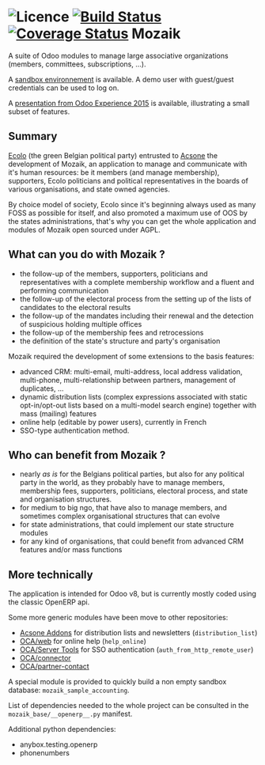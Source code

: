 ![Licence](https://img.shields.io/badge/licence-AGPL--3-blue.svg)
[![Build Status](https://travis-ci.org/acsone/mozaik.svg?branch=8.0)](https://travis-ci.org/acsone/mozaik)
[![Coverage Status](https://coveralls.io/repos/acsone/mozaik/badge.svg?branch=8.0)](https://coveralls.io/r/acsone/mozaik?branch=8.0)
Mozaik
======

A suite of Odoo modules to manage large associative organizations (members, committees, subscriptions, ...).

A [sandbox environnement](http://mozaik.odoodemo.acsone.eu/web) is available. A demo user with guest/guest credentials can be used to log on.

A [presentation from Odoo Experience 2015](http://www.slideshare.net/acsone/mozaik-managing-a-political-party-with-odoo) is available, illustrating a small subset of features.

Summary
-------

[Ecolo](http://www.ecolo.be) (the green Belgian political party) entrusted to [Acsone](http://www.acsone.eu) the development of Mozaik, an application to manage and communicate with it's human resources: be it members (and manage membership), supporters, Ecolo politicians and political representatives in the boards of various organisations, and state owned agencies.

By choice model of society, Ecolo since it's beginning always used as many FOSS as possible for itself, and also promoted a maximum use of OOS by the states administrations, that's why you can get the whole application and modules of Mozaik open sourced under AGPL.

What can you do with Mozaik ?
-----------------------------

- the follow-up of the members, supporters, politicians and representatives with a complete membership workflow and a fluent and performing communication
- the follow-up of the electoral process from the setting up of the lists of candidates to the electoral results
- the follow-up of the mandates including their renewal and the detection of suspicious holding multiple offices
- the follow-up of the membership fees and retrocessions
- the definition of the state's structure and party's organisation

Mozaik required the development of some extensions to the basis features:
- advanced CRM: multi-email, multi-address, local address validation, multi-phone, multi-relationship between partners, management of duplicates, ...
- dynamic distribution lists (complex expressions associated with static opt-in/opt-out lists based on a multi-model search engine) together with mass (mailing) features
- online help (editable by power users), currently in French
- SSO-type authentication method.

Who can benefit from Mozaik ?
-----------------------------

- nearly *as is* for the Belgians political parties, but also for any political party in the world, as they probably have to manage members, membership fees, supporters, politicians, electoral process, and state and organisation structures.
- for medium to big ngo, that have also to manage members, and sometimes complex organisational structures that can evolve
- for state administrations, that could implement our state structure modules
- for any kind of organisations, that could benefit from advanced CRM features and/or mass functions

More technically
----------------

The application is intended for Odoo v8, but is currently mostly coded using the classic OpenERP api.

Some more generic modules have been move to other repositories:
- [Acsone Addons](https://github.com/acsone/acsone-addons) for distribution lists and newsletters (```distribution_list```)
- [OCA/web](https://github.com/OCA/web) for online help (```help_online```)
- [OCA/Server Tools](https://github.com/OCA/server-tools) for SSO authentication (```auth_from_http_remote_user```)
- [OCA/connector](https://github.com/OCA/connector)
- [OCA/partner-contact](https://github.com/OCA/partner-contact)

A special module is provided to quickly build a non empty sandbox database: ```mozaik_sample_accounting```.

List of dependencies needed to the whole project can be consulted in the ```mozaik_base/__openerp__.py``` manifest.

Additional python dependencies:
- anybox.testing.openerp
- phonenumbers

